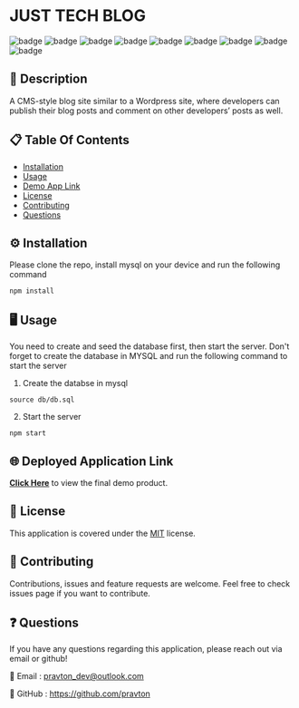 
# JUST TECH BLOG
![badge](https://img.shields.io/badge/licence-MIT-green) ![badge](https://img.shields.io/badge/-HTML-red) ![badge](https://img.shields.io/badge/-CSS-red) ![badge](https://img.shields.io/badge/-Javascript-red) ![badge](https://img.shields.io/badge/-Node.js-red)
![badge](https://img.shields.io/badge/-Express.js-red) ![badge](https://img.shields.io/badge/-Mysql2-red) ![badge](https://img.shields.io/badge/-Sequelize-red) ![badge](https://img.shields.io/badge/-Dotenv-red)  

## 📜 Description
A CMS-style blog site similar to a Wordpress site, where developers can publish their blog posts and comment on other developers’ posts as well. 

## 📋 Table Of Contents

- [Installation](#%EF%B8%8F-installation)
- [Usage](#%EF%B8%8F-usage)
- [Demo App Link](#-deployed-application-link)
- [License](#-license)
- [Contributing](#-contributing)
- [Questions](#-questions)
  

## ⚙️ Installation

Please clone the repo, install mysql on your device and run the following command

```
npm install
```

## 🖥️ Usage

You need to create and seed the database first, then start the server. Don't forget to create the database in MYSQL and run the following command to start the server

1. Create the databse in mysql
```
source db/db.sql
```
2. Start the server
```
npm start
```

## 🌐 Deployed Application Link
[**Click Here**](https://blooming-depths-68922.herokuapp.com/) to view the final demo product.


## 📝 License

This application is covered under the [MIT](https://choosealicense.com/licenses/mit/) license.


## 🤝 Contributing

Contributions, issues and feature requests are welcome. Feel free to check issues page if you want to contribute.



## ❓ Questions

If you have any questions regarding this application, please reach out via email or github!

📧 Email : pravton_dev@outlook.com

🤖 GitHub : https://github.com/pravton 
